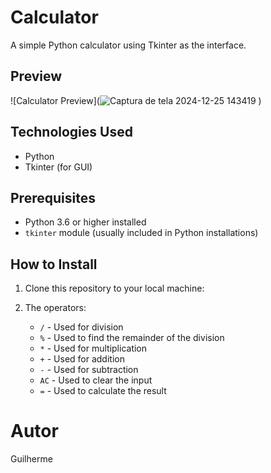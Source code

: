 # Calculator
A simple Python calculator using Tkinter as the interface.

## Preview
![Calculator Preview](![Captura de tela 2024-12-25 143419](https://github.com/user-attachments/assets/d12aadaa-a764-4309-bdf4-f868d8796e3e)
)

## Technologies Used
- Python
- Tkinter (for GUI)

## Prerequisites
- Python 3.6 or higher installed
- `tkinter` module (usually included in Python installations)

## How to Install
1. Clone this repository to your local machine:

2. The operators:
   - `/` - Used for division
   - `%` - Used to find the remainder of the division
   - `*` - Used for multiplication
   - `+` - Used for addition
   - `-` - Used for subtraction
   - `AC` - Used to clear the input
   - `=` - Used to calculate the result

  # Autor
  Guilherme
  

